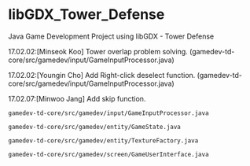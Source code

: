 # libGDX_Tower_Defense
Java Game Development Project using libGDX - Tower Defense


17.02.02:[Minseok Koo] Tower overlap problem solving. (gamedev-td-core/src/gamedev/input/GameInputProcessor.java)


17.02.02:[Youngin Cho] Add Right-click deselect function. (gamedev-td-core/src/gamedev/input/GameInputProcessor.java)


17.02.07:[Minwoo Jang] Add skip function. 

	gamedev-td-core/src/gamedev/input/GameInputProcessor.java

	gamedev-td-core/src/gamedev/entity/GameState.java

	gamedev-td-core/src/gamedev/entity/TextureFactory.java

	gamedev-td-core/src/gamedev/screen/GameUserInterface.java

	